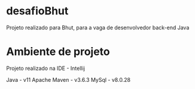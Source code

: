 # desafioBhut

Projeto realizado para Bhut, para a vaga de desenvolvedor back-end Java

# Ambiente de projeto

Projeto realizado na IDE - Intellij

Java - v11
Apache Maven - v3.6.3
MySql - v8.0.28 
